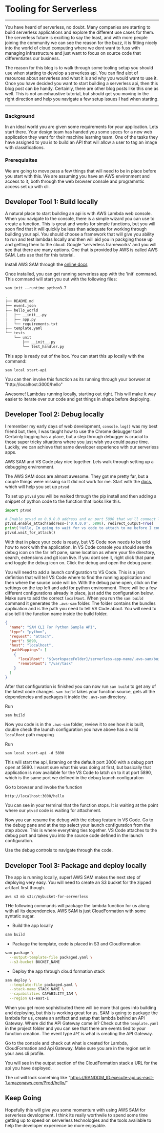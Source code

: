 # Tooling for Serverless

---

You have heard of serverless, no doubt. Many companies are starting to build serverless applications and explore the different use cases for them. The serverless future is exciting to say the least, and with more people joining the community we can see the reason for the buzz, it is fitting nicely into the world of cloud computing where we dont want to fuss with managing infrastructure and just want to focus on source code that differentiates our business.

The reason for this blog is to walk through some tooling setup you should use when starting to develop a serverless api. You can find alot of resources about serverless and what it is and why you would want to use it. Once you have decided you want to start building a serverless api, then this blog post can be handy. Certainly, there are other blog posts like this one as well. This is not an exhaustive tutorial, but should get you moving in the right direction and help you navigate a few setup issues I had when starting.

---

### Background

In an ideal world you are given some requirements for your application. Lets start there. Your design team has handed you some specs for a new web application they want for their machine learning team. One of the tasks they have assigned to you is to build an API that will allow a user to tag an image with classifications.

### Prerequisites

We are going to move pass a few things that will need to be in place before you start with this. We are assuming you have an AWS environment and access to it, both through the web browser console and programmtic access set up with cli.

## Developer Tool 1: Build locally

A natural place to start building an api is with AWS Lambda web console. When you navigate to the console, there is a simple wizard you can use to create a function. This is great and works for simple functions, but you will soon find that it will quickly be less than adequate for working through building your api. You should choose a framework that will give you ability to run and test lambdas locally and then will aid you in packging those up and getting them to the cloud. Google 'serverless frameworks' and you will see that there are many options. One that is provided by AWS is called AWS SAM. Lets use that for this tutorial.

Install AWS SAM through the [online docs](https://docs.aws.amazon.com/serverless-application-model/latest/developerguide/serverless-sam-cli-install.html)

Once installed, you can get running serverless app with the 'init' command. This command will start you out with the following files:

`sam init --runtime python3.7`

```bash
.
├── README.md
├── event.json
├── hello_world
│   ├── __init__.py
│   ├── app.py
│   └── requirements.txt
├── template.yaml
└── tests
    └── unit
        ├── __init__.py
        └── test_handler.py
```

This app is ready out of the box. You can start this up locally with the command:

`sam local start-api`

You can then invoke this function as its running through your borwser at "http://localhost:3000/hello"

Awesome! Lambdas running locally, starting out right. This will make it way easier to iterate over our code and get things in shape before deploying.

## Developer Tool 2: Debug locally

I remember my early days of web development, `console.log()` was my best friend but, then, I was taught how to use the Chrome debugger tool! Certainly logging has a place, but a step through debugger is crucial to those super tricky situations where you just wish you could pause time. Luckily, we can achieve that same developer experience with our serverless apps.

AWS SAM and VS Code play nice together. Lets walk through setting up a debugging environment.

The AWS SAM docs are almost awesome. They got me pretty far, but a couple things were missing so It did not work for me. Start with the [docs](https://docs.aws.amazon.com/serverless-application-model/latest/developerguide/serverless-sam-cli-using-debugging-python.html), which will help you set up `ptvsd`

To set up `ptvsd` you will be walked through the pip install and then adding a snippet of python code to the function that looks like this.

```python
import ptvsd

# Enable ptvsd on 0.0.0.0 address and on port 5890 that we'll connect later with our IDE
ptvsd.enable_attach(address=('0.0.0.0', 5890), redirect_output=True)
print('Hello, Im going to wait for vs code to attach to me before I continue...')
ptvsd.wait_for_attach()
```

With that in place your code is ready, but VS Code now needs to be told how to work with the application. In VS Code console you should see the debug icon on the far left pane, same location as where your file directory, search, extensions and git icon live. If you dont see it, right click that pane and toggle the debug icon on. Click the debug and open the debug pane.

You will need to add a launch configuration to VS Code. This is a json definition that will tell VS Code where to find the running application and then where the source code will be. With the debug pane open, click on the settings on the top left and add for python environment. There will be a few different configurations already in place, just add the configuration below, Make sure to add the correct `localRoot`. When you run the `sam build` command it generates the `.aws-sam` folder. The folder contains the bundles application and is the path you need to tell VS Code about. You will need to also tell it the function name inside the build folder.

```json
{
  "name": "SAM CLI For Python Sample API",
  "type": "python",
  "request": "attach",
  "port": 5890,
  "host": "localhost",
  "pathMappings": [
    {
      "localRoot": "${workspaceFolder}/serverless-app-name/.aws-sam/build/NameOfFunction",
      "remoteRoot": "/var/task"
    }
  ]
}
```

After that configuration is finished you can now run `sam build` to get any of the latest code changes. `sam build` takes your function source, gets all the dependencies and packages it inside the `.aws-sam` directory.

Run

`sam build`

Now you code is in the `.aws-sam` folder, review it to see how it is built, double check the launch configuration you have above has a valid `localRoot` path mapping

Run

`sam local start-api -d 5890`

This will start the api, listening on the default port 3000 with a debug port open at 5890. I wasnt sure what this was doing at first, but basically that application is now available for the VS Code to latch on to it at port 5890, which is the same port we defined in the debug launch configuration

Go to browser and invoke the function

`http://localhost:3000/hello`

You can see in your terminal that the function stops. It is waiting at the point where our `ptvsd` code is waiting for attachment.

Now you can resume the debug with the debug feature in VS Code. Go to the debug pane and at the top select your launch configuration from the step above. This is where everything ties together. VS Code attaches to the debug port and takes you into the source code defined in the launch configuration.

Use the debug controls to navigate through the code.

## Developer Tool 3: Package and deploy locally

The app is running locally, super! AWS SAM makes the next step of deploying very easy. You will need to create an S3 bucket for the zipped artifact first though.

`aws s3 mb s3://mybucket-for-serverless`

THe following commands will package the lambda function for us along with all its dependencies. AWS SAM is just CloudFormation with some syntatic sugar.

- Build the app locally

```bash
sam build
```

- Package the template, code is placed in S3 and Cloudformation

```bash
sam package \
  --output-template-file packaged.yaml \
  --s3-bucket BUCKET_NAME
```

- Deploy the app through cloud formation stack

```bash
sam deploy \
  --template-file packaged.yaml \
  --stack-name STACK_NAME \
  --capabilities CAPABILITY_IAM \
  --region us-east-1
```

When you get more sophisticated there will be more that goes into building and deploying, but this is working great for us. SAM is going to package the lambda for us, create an artifact and setup that lambda behind an API Gateway. Where did the API Gateway come in? Check out the `template.yaml` in the project folder and you can see that there are events tied to your function creation. The event type `API` is what is creating the API Gateway.

Go to the console and check out what is created for Lambda, CloudFormation and Api Gateway. Make sure you are in the region set in your aws cli profile.

You will see in the output section of the CloudFormation stack a URL for the api you have deployed.

The url will look something like "https://RANDOM_ID.execute-api.us-east-1.amazonaws.com/Prod/hello/"

## Keep Going

Hopefully this will give you some momentum with using AWS SAM for serverless development. I think its really worthwile to spend some time getting up to speed on serverless technologies and the tools available to help the developer experience be more enjoyable.
